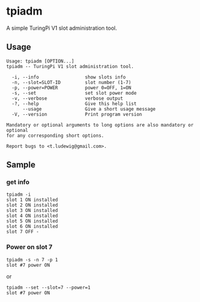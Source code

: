 # tpiadm
A simple TuringPi V1 slot administration tool.

## Usage
```text
Usage: tpiadm [OPTION...]
tpiadm -- TuringPi V1 slot administration tool.

  -i, --info                 show slots info
  -n, --slot=SLOT-ID         slot number (1-7)
  -p, --power=POWER          power 0=OFF, 1=ON
  -s, --set                  set slot power mode
  -v, --verbose              verbose output
  -?, --help                 Give this help list
      --usage                Give a short usage message
  -V, --version              Print program version

Mandatory or optional arguments to long options are also mandatory or optional
for any corresponding short options.

Report bugs to <t.ludewig@gmail.com>.
```

## Sample

### get info

```text
tpiadm -i
slot 1 ON installed
slot 2 ON installed
slot 3 ON installed
slot 4 ON installed
slot 5 ON installed
slot 6 ON installed
slot 7 OFF -
```

### Power on slot 7

```text
tpiadm -s -n 7 -p 1
slot #7 power ON
```

or

```text
tpiadm --set --slot=7 --power=1
slot #7 power ON
```
